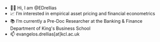 * 👋🏻 Hi, I am @EDrellias
* 📈 I’m interested in empirical asset pricing and financial econometrics
* 📚 I’m currently a Pre-Doc Researcher at the Banking & Finance Department of King's Business School
* 📫 evangelos.drellias[at]kcl.ac.uk
